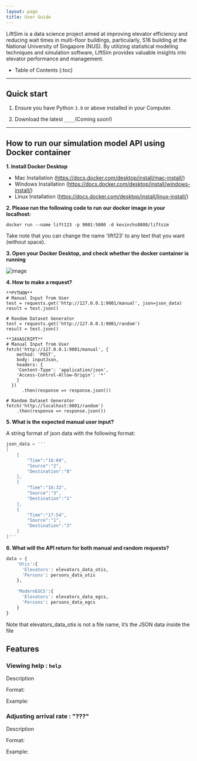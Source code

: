 ```yaml
---
layout: page
title: User Guide
---
```


LiftSim is a data science project aimed at improving elevator efficiency and reducing wait times in multi-floor 
buildings, particularly, S16 building at the National University of Singapore (NUS). By utilizing statistical modeling 
techniques and simulation software, LiftSim provides valuable insights into elevator performance and management. 

* Table of Contents
{:toc}

--------------------------------------------------------------------------------------------------------------------

## Quick start

1. Ensure you have Python `3.9` or above installed in your Computer.

2. Download the latest `____`(Coming soon!)


--------------------------------------------------------------------------------------------------------------------

## How to run our simulation model API using Docker container

**1. Install Docker Desktop** 
- Mac Installation (https://docs.docker.com/desktop/install/mac-install/)
- Windows Installation (https://docs.docker.com/desktop/install/windows-install/)
- Linux Installation (https://docs.docker.com/desktop/install/linux-install/)

**2. Please run the following code to run our docker image in your localhost:**

```linux 
docker run --name lift123 -p 9001:5000 -d kevinchs0808/liftsim
```

Take note that you can change the name 'lift123' to any text that you want (without space).

**3. Open your Docker Desktop, and check whether the docker container is running**

![image](https://user-images.githubusercontent.com/62506934/230116962-c54e4c71-4d1d-4280-8efe-1c8ecf378069.png)
  
**4. How to make a request?**

```code python 
**PYTHON**
# Manual Input from User
test = requests.get('http://127.0.0.1:9001/manual', json=json_data)
result = test.json()

# Random Dataset Generator
test = requests.get('http://127.0.0.1:9001/random')
result = test.json()
```
```code javascript 
**JAVASCRIPT**
# Manual Input from User
fetch('http://127.0.0.1:9001/manual', {
    method: 'POST',
    body: inputJson,
    headers: {
    'Content-Type': 'application/json',
    'Access-Control-Allow-Origin': '*'
    }
  })
      .then(response => response.json())

# Random Dataset Generator
fetch('http://localhost:9001/random')
    .then(response => response.json())
```

**5. What is the expected manual user input?**

A string format of json data with the following format:

```python
json_data = '''
[
    {
        "Time":"16:04", 
        "Source":"2", 
        "Destination":"8"
    },
    {
        "Time":"16:32", 
        "Source":"3", 
        "Destination":"1"
    },
    {
        "Time":"17:54", 
        "Source":"1", 
        "Destination":"3"
    }
]'''
```

**6. What will the API return for both manual and random requests?**

```python
data = {
    'Otis':{
      'Elevators': elevators_data_otis, 
      'Persons': persons_data_otis
    }, 
          
    'ModernEGCS':{
      'Elevators': elevators_data_egcs, 
      'Persons': persons_data_egcs
    }
}
```
Note that elevators_data_otis is not a file name, it’s the JSON data inside the file

## Features



### Viewing help : `help`

Description

Format:

Example:



### Adjusting arrival rate : "???"

Description

Format:

Example:



